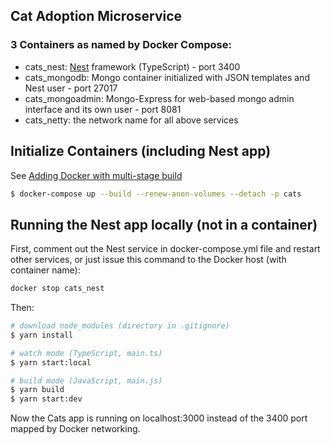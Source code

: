 
## Cat Adoption Microservice

### 3 Containers as named by Docker Compose:
* cats_nest: [Nest](https://github.com/nestjs/nest) framework (TypeScript) - port 3400
* cats_mongodb: Mongo container initialized with JSON templates and Nest user - port 27017
* cats_mongoadmin: Mongo-Express for web-based mongo admin interface and its own user - port 8081
* cats_netty: the network name for all above services

## Initialize Containers (including Nest app)

See [Adding Docker with multi-stage build](https://blog.logrocket.com/containerized-development-nestjs-docker/)

```bash
$ docker-compose up --build --renew-anon-volumes --detach -p cats
```

## Running the Nest app locally (not in a container)

First, comment out the Nest service in docker-compose.yml file and restart other services, or just issue this command to the Docker host (with container name):
```bash
docker stop cats_nest
```
Then:
```bash
# download node_modules (directory in .gitignore)
$ yarn install

# watch mode (TypeScript, main.ts)
$ yarn start:local

# build mode (JavaScript, main.js)
$ yarn build
$ yarn start:dev
```
Now the Cats app is running on localhost:3000 instead of the 3400 port mapped by Docker networking.
